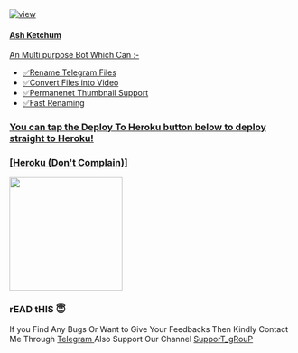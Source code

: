 <a href="https://en.wikipedia.org/wiki/Ash_Ketchum">
  <img src="https://telegra.ph/file/013ef6edf8752a64b9ee9.jpg" alt="view">    
   

#### Ash Ketchum

An Multi purpose Bot Which Can :-
* ✅Rename Telegram Files 
* ✅Convert Files into Video
* ✅Permanenet Thumbnail Support
* ✅Fast Renaming

### You can tap the Deploy To Heroku button below to deploy straight to Heroku!

### [Heroku (Don't Complain)]
<p><a href="https://heroku.com/deploy?template=https://github.com/Judson-web/Ash-Ketchum/edit/ashketchum"><img src="https://img.shields.io/badge/Deploy%20To%20Heroku-blueviolet?style=for-the-badge&logo=heroku" width="200""/></a></p>
  
  
### rEAD tHIS 😇
  
If you Find Any Bugs Or Want to Give Your Feedbacks Then Kindly Contact Me Through [Telegram ](https://telegram.dog/VAMPIRE_KING_NO_1) 
Also Support Our Channel [SupporT_gRouP](https://telegram.dog/PRIMER_ROOM) 
